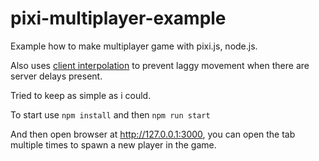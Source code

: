 # pixi-multiplayer-example

Example how to make multiplayer game with pixi.js, node.js.

Also uses [client interpolation](https://www.gabrielgambetta.com/entity-interpolation.html) to prevent laggy movement when there are server delays present.

Tried to keep as simple as i could.

To start use `npm install` and then `npm run start`

And then open browser at http://127.0.0.1:3000, you can open the tab multiple times to spawn a new player in the game.
